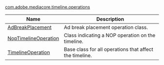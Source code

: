 ---
---

[com.adobe.mediacore.timeline.operations](http://help.adobe.com/en_US/primetime/api/psdk/asdoc-dhls_1.4/com/adobe/mediacore/timeline/operations/package-detail.html)
<table frame="all" colsep="1" rowsep="1" id="table_F136FE6F21BB403E8D23469B570A5FC3"> 
 <tgroup cols="2" colsep="1" rowsep="1" class="FormatA"> 
  <colspec colnum="1" colname="1" colwidth="38*" /> 
  <colspec colnum="2" colname="2" colwidth="63*" /> 
  <thead> 
   <tr rowsep="1"> 
    <th colname="1" class="entry">Name </th> 
    <th colname="2" class="entry">Description </th> 
   </tr> 
  </thead> 
  <tbody> 
   <tr rowsep="1"> 
    <td colname="1"> <span class="codeph"><a href="http://help.adobe.com/en_US/primetime/api/psdk/asdoc-dhls_1.4/com/adobe/mediacore/timeline/operations/AdBreakPlacement.html" format="html" scope="external">AdBreakPlacement</a></span> </td> 
    <td colname="2">Ad break placement operation class. </td> 
   </tr> 
   <tr rowsep="1"> 
    <td colname="1"><span class="codeph"><a href="http://help.adobe.com/en_US/primetime/api/psdk/asdoc-dhls_1.4/com/adobe/mediacore/timeline/operations/NopTimelineOperation.html" format="html" scope="external">NopTimelineOperation</a></span> </td> 
    <td colname="2">Class indicating a NOP operation on the timeline. </td> 
   </tr> 
   <tr rowsep="1"> 
    <td colname="1"><span class="codeph"><a href="http://help.adobe.com/en_US/primetime/api/psdk/asdoc-dhls_1.4/com/adobe/mediacore/timeline/operations/TimelineOperation.html" format="html" scope="external">TimelineOperation</a></span> </td> 
    <td colname="2">Base class for all operations that affect the timeline. </td> 
   </tr> 
  </tbody> 
 </tgroup> 
</table>

